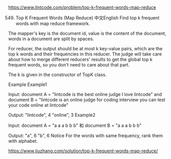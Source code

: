 https://www.lintcode.com/problem/top-k-frequent-words-map-reduce

549. Top K Frequent Words (Map Reduce)
中文English
Find top k frequent words with map reduce framework.

The mapper's key is the document id, value is the content of the document, words in a document are split by spaces.

For reducer, the output should be at most k key-value pairs, which are the top k words and their frequencies in this reducer. The judge will take care about how to merge different reducers' results to get the global top k frequent words, so you don't need to care about that part.

The k is given in the constructor of TopK class.

Example
Example1

Input:
document A = "lintcode is the best online judge
I love lintcode" and 
document B = "lintcode is an online judge for coding interview
you can test your code online at lintcode"

Output: 
"lintcode", 4
"online", 3
Example2

Input:
document A = "a a a b b b" 和
document B = "a a a b b b"

Output: 
"a", 6
"b", 6
Notice
For the words with same frequency, rank them with alphabet.

https://www.jiuzhang.com/solution/top-k-frequent-words-map-reduce/

